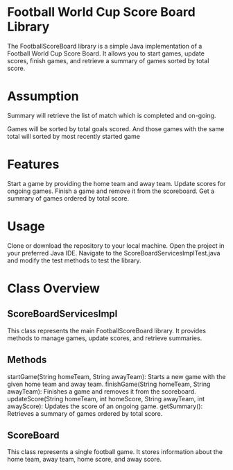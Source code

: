 # Football World Cup Score Board Library
The FootballScoreBoard library is a simple Java implementation of a Football World Cup Score Board. It allows you to start games, update scores, finish games, and retrieve a summary of games sorted by total score.

# Assumption

Summary will retrieve the list of match which is completed and on-going. 

Games will be sorted by total goals scored. And those games with the same total will sorted by most recently started game


# Features
Start a game by providing the home team and away team.
Update scores for ongoing games.
Finish a game and remove it from the scoreboard.
Get a summary of games ordered by total score.

# Usage
Clone or download the repository to your local machine.
Open the project in your preferred Java IDE.
Navigate to the ScoreBoardServicesImplTest.java and modify the test methods to test the library.

# Class Overview
## ScoreBoardServicesImpl
This class represents the main FootballScoreBoard library. It provides methods to manage games, update scores, and retrieve summaries.

## Methods
startGame(String homeTeam, String awayTeam): Starts a new game with the given home team and away team.
finishGame(String homeTeam, String awayTeam): Finishes a game and removes it from the scoreboard.
updateScore(String homeTeam, int homeScore, String awayTeam, int awayScore): Updates the score of an ongoing game.
getSummary(): Retrieves a summary of games ordered by total score.


## ScoreBoard
This class represents a single football game. It stores information about the home team, away team, home score, and away score.
